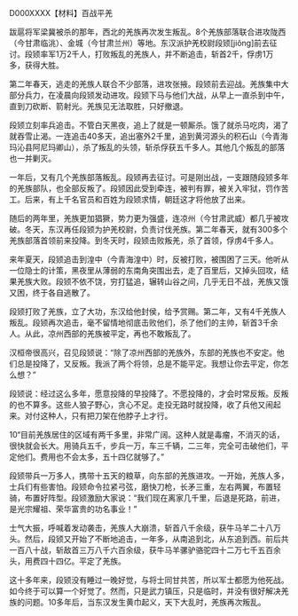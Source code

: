 D000XXXX【材料】百战平羌



跋扈将军梁冀被杀的那年，西北的羌族再次发生叛乱。8个羌族部落联合进攻陇西（今甘肃临洮）、金城（今甘肃兰州）等地。东汉派护羌校尉段颎[jiǒng]前去征讨。段颎率军1万2千人，打败叛乱的羌族人，并不断追击，斩首2千，俘虏1万多，获得大胜。

第二年春天，逃走的羌族人联合不少部落，进攻张掖。段颎前去迎战。羌族集中大部分兵力，在凌晨向段颎发动进攻。段颎下马与他们大战，从早上一直杀到中午，直到刀砍断、箭射光。羌族见无法取胜，只好撤退。

段颎立刻率兵追击。不管白天黑夜，追上了就是一顿厮杀。饿了就杀马吃肉，渴了就吞雪止渴。一连追击40多天，追出塞外2千里，追到黄河源头的积石山（今青海玛沁县阿尼玛卿山），杀了叛乱的头领，斩杀俘获五千多人。其他几个叛乱的部落也一并剿灭。

一年后，又有几个羌族部落叛乱。段颎再去征讨。可是刚出战，一支跟随段颎多年的羌族部队，也全部反叛了。段颎因此受到牵连，被判有罪，被关入牢狱，罚作苦工。后来，有上千名官员和百姓为段颎求情，朝廷这才将他放了出来。

随后的两年里，羌族更加猖獗，势力更为强盛，连凉州（今甘肃武威）都几乎被攻破。冬天，东汉再任段颎为护羌校尉，负责讨伐羌族。第二年春天，就有300多个羌族部落首领前来投降。到冬天时，段颎击败叛羌，杀了首领，俘虏4千多人。

来年夏天，段颎追击到湟中（今青海湟中）时，反被打败，被围困了三天。他听从一位隐士的计策，黑夜里从薄弱的东南角突围出去，走了百里后，又掉头回攻，结果羌族大败。段颎不依不饶，穷打猛追，辗转山谷之间，几乎无日不战，羌族又饿又困，终于各自逃散了。

段颎打败了羌族，立了大功，东汉给他封侯，给予赏赐。第二年，又有4千羌族人叛乱。段颎再次追击，毫不留情地彻底击败他们，杀了他们的主帅，斩首3千余人。从此，凉州西部的羌族被平定，再也不敢叛乱了。

汉桓帝很高兴，召见段颎说：“除了凉州西部的羌族外，东部的羌族也不安定。他们总是投降了，又反叛。我派了两个将领，总是不能平定。我想让你去平定，你怎么想？”



段颎说：经过这么多年，愿意投降的早投降了。不愿投降的，才会时常反叛。反叛的也不算多。这些人狼子野心，贪心不足。走投无路时就投降，收了兵他又闹起来。对付这种人，只有把刀架在他脖子上才行。

10“目前羌族居住的区域有两千多里，非常广阔。这种人就是毒瘤，不消灭的话，很快就会长大。用骑兵五千，步兵一万，车三千辆，二三年，完全可击破他们，平定他们。费用也不会太多，五十四亿就够了。”



段颎带兵一万多人，携带十五天的粮草，向东部的羌族进攻。一开始，羌族人多，士兵们有些害怕。段颎命令拉紧弓弦，磨快刀枪，长矛三重，左右两翼，布置轻骑，布置好阵型。段颎激励大家说：“我们现在离家几千里，后退是死路，前进，是光宗耀祖、荣华富贵的功名事业！”

士气大振，呼喊着发动袭击，羌族人大崩溃，斩首八千余级，获牛马羊二十八万头。然后，段颎又开始了不断地追击，一年多，从南追到北，从东追到西。前后共一百八十战，斩敌首三万八千六百余级，获牛马羊骡驴骆驼四十二万七千五百余头，用费四十四亿。平定了羌族。



这十多年来，段颎没有睡过一晚好觉，与将士同甘共苦，所以军士都愿为他死战。如今终于可以算一个好觉了。然而，只是武力镇压，只是临时，并没有很好解决羌族的问题。10多年后，当东汉发生黄巾起义，天下大乱时，羌族再次叛乱。





